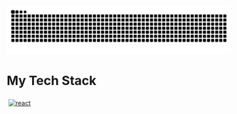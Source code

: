 <picture>
  <source
    media="(prefers-color-scheme: dark)"
    srcset="https://raw.githubusercontent.com/alvarogarciapiz/alvarogarciapiz/d1a2f6a77cce33e3912ee706aa1daecb86e076c3/github-contribution-grid-snake-dark.svg"
  />
  <source
    media="(prefers-color-scheme: light)"
    srcset="https://raw.githubusercontent.com/alvarogarciapiz/alvarogarciapiz/d1a2f6a77cce33e3912ee706aa1daecb86e076c3/github-contribution-grid-snake.svg"
  />
  <img
    alt="github contribution grid snake animation"
    src="https://raw.githubusercontent.com/alvarogarciapiz/alvarogarciapiz/d1a2f6a77cce33e3912ee706aa1daecb86e076c3/github-contribution-grid-snake.svg"
  />
</picture>

# My Tech Stack
<p align="left">
    <a href="#">
    <img src="svg/dev/frameworks/react.svg" alt="react" style="vertical-align:top; margin:6px 4px">
  </a> 
</p>

